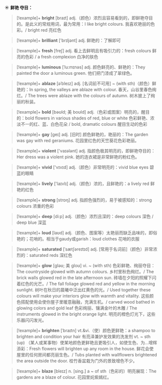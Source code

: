 ☀ <span class="category">**鲜艳 夺目：**</span>
>[!example]+ <span class="vocabulary">**bright**</span> [braɪt] 
> <span class="definition">adj.（颜色）浓烈且容易看到的，即鲜艳夺目的。是此义的常规用词，最为常用：</span>I like bright colours. 我喜欢艳丽的色彩。/ bright red 亮红色

>[!example]+ <span class="vocabulary">**brilliant**</span> ['brɪljənt] 
> <span class="definition">adj. 鲜艳的：</span>了解即可

>[!example]+ <span class="vocabulary">**fresh**</span> [freʃ] 
> <span class="definition">adj. 看上去鲜明且有吸引力的：</span>fresh colours 鲜亮的色彩 / a fresh complexion 白净的肤色
           
>[!example]+ <span class="vocabulary">**luminous**</span> [ˈlu:mɪnəs]
> <span class="definition">adj. 颜色鲜亮的、鲜艳的：</span>They painted the door a luminous green. 他们把门漆成了翠绿色。
           
>[!example]+ <span class="vocabulary">**ablaze**</span> [əˈbleɪz]
> <span class="definition">adj. [名词前不可用] ~ (with sth)（颜色）鲜艳的：</span>In spring, the valleys are ablaze with colour. 春天，山谷里春色绚烂。/ The trees were ablaze with the colours of autumn. 树木披上了绚丽的秋装。
           
>[!example]+ <span class="vocabulary">**bold**</span> [bəʊld; 美 boʊld]
> <span class="definition">adj.（色彩或图案）明亮的，醒目的：</span>bold flowers in various shades of red, blue or white 色彩鲜艳、浓淡不一的红、蓝、白色花朵 / bold, dramatic colours 醒目生动的色彩

>[!example]+ <span class="vocabulary">**gay**</span> [ɡeɪ] 
> <span class="definition">adj. [旧时] 颜色鲜艳的，艳丽的：</span>The garden was gay with red geraniums. 花园里红色的天竺葵花色彩艳丽。

>[!example]+ <span class="vocabulary">**violent**</span> ['vaɪələnt] 
> <span class="definition">adj. 指颜色极其明亮的，即鲜艳夺目的：</span>Her dress was a violent pink. 她的连衣裙是非常鲜艳的粉红色。

>[!example]+ <span class="vocabulary">**vivid**</span> ['vɪvɪd] 
> <span class="definition">adj.（颜色）非常明亮的：</span>vivid blue eyes 碧蓝的眼睛

>[!example]+ <span class="vocabulary">**lively**</span> ['laɪvlɪ] 
> <span class="definition">adj.（颜色）浓的，且鲜艳的：</span>a lively red 鲜艳的红色

>[!example]+ <span class="vocabulary">**strong**</span> [strɒŋ] 
> <span class="definition">adj. 指颜色强烈的，易于被感知的：</span>strong colours 浓重的色彩

>[!example]+ <span class="vocabulary">**deep**</span> [di:p] 
> <span class="definition">adj.（颜色）浓烈且深的：</span>deep colours 深色 / deep blue 深蓝

>[!example]+ <span class="vocabulary">**loud**</span> [laʊd] 
> <span class="definition">adj.（颜色、图案等）太艳丽而缺乏品味的，即俗艳的；花哨的。相当于gaudy或garish：</span>loud clothes 花哨的衣服
           
>[!example]+ <span class="vocabulary">**saturated**</span> [ˈsætʃəreɪtɪd]
> <span class="definition">adj. [常用于名词前]（颜色）非常浓烈的：</span>saturated reds 深红色           

>[!example]+ <span class="vocabulary">**glow**</span> [gləʊ; 美 gloʊ]
> <span class="definition">vi. ~ (with sth) 色彩鲜艳、绚丽夺目：</span>The countryside glowed with autumn colours. 乡村里秋色绚烂。/ The brick walls glowed red in the late afternoon sun. 砖墙在夕阳的照耀下闪着红色的光芒。/ The fall foliage glowed red and yellow in the morning sunlight. 树叶在秋日的晨曦中泛出红黄色的光。/ Used together these colours will make your interiors glow with warmth and vitality. 这些颜色搭配使用会使你屋子里暖意融融，充满生机。/ carved wood bathed in glowing colors and gold leaf 色彩绚丽、镶满金叶的木雕 / The instruments glowed in the bright orange light. 明亮的橙色灯光下，这些乐器闪闪发光。
           
>[!example]+ <span class="vocabulary">**brighten**</span> [ˈbraɪtn]
> <span class="definition">vt.&vi.（使）颜色更鲜艳：</span>a shampoo to brighten and condition your hair 有亮泽兼护发效果的洗发剂 <span class="definition">vt. ~ sth (up) （某人或某事物）使某地颜色更鲜艳且更吸引人，如使生色、为…增辉添彩：</span>Fresh flowers will brighten up any room in the house. 鲜花会使屋里的任何房间都亮丽生色。/ Tubs planted with wallflowers brightened the area outside the door. 桂竹香盆栽为门外的景致增色不少。
           
>[!example]+ <span class="vocabulary">**blaze**</span> [bleɪz]
> <span class="definition">n. [sing.] a ~ of sth（色彩的）明亮展现：</span>The gardens are a blaze of colour. 花园里姹紫嫣红。
